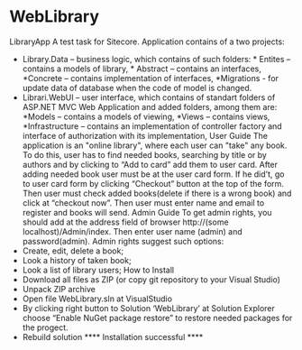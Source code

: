 # WebLibrary
LibraryApp
A test task for Sitecore.
Application contains of a two projects:
 - Library.Data – business logic, which contains of such folders:
		* Entites – contains a models of library,
		* Abstract – contains an interfaces,
		*Concrete – contains implementation of interfaces,
		*Migrations  - for update data of database when the code of model is changed. 
- Librari.WebUI – user interface, which contains of standart folders of ASP.NET MVC Web Application and added folders, among them are:
		*Models – contains a models of viewing,
		*Views – contains views,
		*Infrastructure – contains an implementation of controller factory and interface of authorization with its implementation,
User Guide
The application is an "online library", where each user can "take" any book. To do this, user has to find needed books, searching by title or by authors and by clicking to “Add to card” add them to user card. After adding needed book user must be at the user card form. If he did’t, go to user card form by clicking “Checkout” button at the top of the form. Then user must check added books(delete if there is a wrong book) and click at “checkout now”. Then user must enter name and email to register and books will send. 
Admin Guide
To get admin rights, you should add at the address field of browser  http://(some localhost)/Admin/index. Then enter user name (admin) and password(admin). 
Admin rights suggest such options:
-	Create, edit, delete a book;
-	Look a history of taken book;
-	Look a list of library users;
How to Install
- Download all files as ZIP (or copy git repository to your Visual Studio)
- Unpack ZIP archive
- Open file WebLibrary.sln at VisualStudio
- By clicking right button to Solution ‘WebLibrary’ at Solution Explorer choose “Enable NuGet package restore” to restore needed packages for the progect.
- Rebuild solution
**** Installation successful ****

